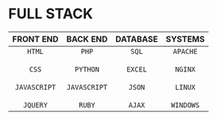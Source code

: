 # FULL STACK
|FRONT END|BACK END|DATABASE|SYSTEMS|
|:-:|:-:|:-:|:-:|
|<CODE>HTML</CODE><br><br><CODE>CSS</CODE><br><br><CODE>JAVASCRIPT</CODE><br><br><CODE>JQUERY</CODE>|<CODE>PHP</CODE><br><br><CODE>PYTHON</CODE><br><br><CODE>JAVASCRIPT</CODE><br><br><CODE>RUBY</CODE>|<CODE>SQL</CODE><br><br><CODE>EXCEL</CODE><br><br><CODE>JSON</CODE><br><br><CODE>AJAX</CODE>|<CODE>APACHE</CODE><br><br><CODE>NGINX</CODE><br><br><CODE>LINUX</CODE><br><br><CODE>WINDOWS</CODE>|
